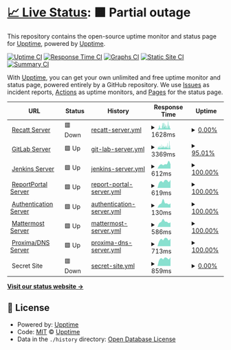 # [📈 Live Status](https://stamateas.github.io): <!--live status--> **🟧 Partial outage**

This repository contains the open-source uptime monitor and status page for [Upptime](https://upptime.js.org), powered by [Upptime](https://github.com/upptime/upptime).

[![Uptime CI](https://github.com/stamateas/stamateas/upptime/workflows/Uptime%20CI/badge.svg)](https://github.com/stamateas/upptime/actions?query=workflow%3A%22Uptime+CI%22)
[![Response Time CI](https://github.com/stamateas/stamateas/upptime/workflows/Response%20Time%20CI/badge.svg)](https://github.com/stamateas/upptime/actions?query=workflow%3A%22Response+Time+CI%22)
[![Graphs CI](https://github.com/stamateas/stamateas/upptime/workflows/Graphs%20CI/badge.svg)](https://github.com/stamateas/upptime/actions?query=workflow%3A%22Graphs+CI%22)
[![Static Site CI](https://github.com/stamateas/stamateas/upptime/workflows/Static%20Site%20CI/badge.svg)](https://github.com/stamateas/upptime/actions?query=workflow%3A%22Static+Site+CI%22)
[![Summary CI](https://github.com/stamateas/stamateas/upptime/workflows/Summary%20CI/badge.svg)](https://github.com/stamateas/upptime/actions?query=workflow%3A%22Summary+CI%22)

With [Upptime](https://upptime.js.org), you can get your own unlimited and free uptime monitor and status page, powered entirely by a GitHub repository. We use [Issues](https://github.com/upptime/upptime/issues) as incident reports, [Actions](https://github.com/stamateas/upptime/actions) as uptime monitors, and [Pages](https://stamateas.github.io) for the status page.

<!--start: status pages-->
<!-- This summary is generated by Upptime (https://github.com/upptime/upptime) -->
<!-- Do not edit this manually, your changes will be overwritten -->
<!-- prettier-ignore -->
| URL | Status | History | Response Time | Uptime |
| --- | ------ | ------- | ------------- | ------ |
| <img alt="" src="https://icons.duckduckgo.com/ip3/recatt.its-telekom.eu.ico" height="13"> [Recatt Server](https://recatt.its-telekom.eu) | 🟥 Down | [recatt-server.yml](https://github.com/stamateas/upptime/commits/HEAD/history/recatt-server.yml) | <details><summary><img alt="Response time graph" src="./graphs/recatt-server/response-time-week.png" height="20"> 1628ms</summary><br><a href="https://status.its-telekom.eu/history/recatt-server"><img alt="Response time 1675" src="https://img.shields.io/endpoint?url=https%3A%2F%2Fraw.githubusercontent.com%2Fstamateas%2Fupptime%2FHEAD%2Fapi%2Frecatt-server%2Fresponse-time.json"></a><br><a href="https://status.its-telekom.eu/history/recatt-server"><img alt="24-hour response time 2081" src="https://img.shields.io/endpoint?url=https%3A%2F%2Fraw.githubusercontent.com%2Fstamateas%2Fupptime%2FHEAD%2Fapi%2Frecatt-server%2Fresponse-time-day.json"></a><br><a href="https://status.its-telekom.eu/history/recatt-server"><img alt="7-day response time 1628" src="https://img.shields.io/endpoint?url=https%3A%2F%2Fraw.githubusercontent.com%2Fstamateas%2Fupptime%2FHEAD%2Fapi%2Frecatt-server%2Fresponse-time-week.json"></a><br><a href="https://status.its-telekom.eu/history/recatt-server"><img alt="30-day response time 1873" src="https://img.shields.io/endpoint?url=https%3A%2F%2Fraw.githubusercontent.com%2Fstamateas%2Fupptime%2FHEAD%2Fapi%2Frecatt-server%2Fresponse-time-month.json"></a><br><a href="https://status.its-telekom.eu/history/recatt-server"><img alt="1-year response time 1735" src="https://img.shields.io/endpoint?url=https%3A%2F%2Fraw.githubusercontent.com%2Fstamateas%2Fupptime%2FHEAD%2Fapi%2Frecatt-server%2Fresponse-time-year.json"></a></details> | <details><summary><a href="https://status.its-telekom.eu/history/recatt-server">0.00%</a></summary><a href="https://status.its-telekom.eu/history/recatt-server"><img alt="All-time uptime 83.16%" src="https://img.shields.io/endpoint?url=https%3A%2F%2Fraw.githubusercontent.com%2Fstamateas%2Fupptime%2FHEAD%2Fapi%2Frecatt-server%2Fuptime.json"></a><br><a href="https://status.its-telekom.eu/history/recatt-server"><img alt="24-hour uptime 0.00%" src="https://img.shields.io/endpoint?url=https%3A%2F%2Fraw.githubusercontent.com%2Fstamateas%2Fupptime%2FHEAD%2Fapi%2Frecatt-server%2Fuptime-day.json"></a><br><a href="https://status.its-telekom.eu/history/recatt-server"><img alt="7-day uptime 0.00%" src="https://img.shields.io/endpoint?url=https%3A%2F%2Fraw.githubusercontent.com%2Fstamateas%2Fupptime%2FHEAD%2Fapi%2Frecatt-server%2Fuptime-week.json"></a><br><a href="https://status.its-telekom.eu/history/recatt-server"><img alt="30-day uptime 7.96%" src="https://img.shields.io/endpoint?url=https%3A%2F%2Fraw.githubusercontent.com%2Fstamateas%2Fupptime%2FHEAD%2Fapi%2Frecatt-server%2Fuptime-month.json"></a><br><a href="https://status.its-telekom.eu/history/recatt-server"><img alt="1-year uptime 65.43%" src="https://img.shields.io/endpoint?url=https%3A%2F%2Fraw.githubusercontent.com%2Fstamateas%2Fupptime%2FHEAD%2Fapi%2Frecatt-server%2Fuptime-year.json"></a></details>
| <img alt="" src="https://icons.duckduckgo.com/ip3/gitlab01.its-telekom.eu.ico" height="13"> [GitLab Server](https://gitlab01.its-telekom.eu) | 🟩 Up | [git-lab-server.yml](https://github.com/stamateas/upptime/commits/HEAD/history/git-lab-server.yml) | <details><summary><img alt="Response time graph" src="./graphs/git-lab-server/response-time-week.png" height="20"> 3369ms</summary><br><a href="https://status.its-telekom.eu/history/git-lab-server"><img alt="Response time 2116" src="https://img.shields.io/endpoint?url=https%3A%2F%2Fraw.githubusercontent.com%2Fstamateas%2Fupptime%2FHEAD%2Fapi%2Fgit-lab-server%2Fresponse-time.json"></a><br><a href="https://status.its-telekom.eu/history/git-lab-server"><img alt="24-hour response time 1636" src="https://img.shields.io/endpoint?url=https%3A%2F%2Fraw.githubusercontent.com%2Fstamateas%2Fupptime%2FHEAD%2Fapi%2Fgit-lab-server%2Fresponse-time-day.json"></a><br><a href="https://status.its-telekom.eu/history/git-lab-server"><img alt="7-day response time 3369" src="https://img.shields.io/endpoint?url=https%3A%2F%2Fraw.githubusercontent.com%2Fstamateas%2Fupptime%2FHEAD%2Fapi%2Fgit-lab-server%2Fresponse-time-week.json"></a><br><a href="https://status.its-telekom.eu/history/git-lab-server"><img alt="30-day response time 2865" src="https://img.shields.io/endpoint?url=https%3A%2F%2Fraw.githubusercontent.com%2Fstamateas%2Fupptime%2FHEAD%2Fapi%2Fgit-lab-server%2Fresponse-time-month.json"></a><br><a href="https://status.its-telekom.eu/history/git-lab-server"><img alt="1-year response time 2004" src="https://img.shields.io/endpoint?url=https%3A%2F%2Fraw.githubusercontent.com%2Fstamateas%2Fupptime%2FHEAD%2Fapi%2Fgit-lab-server%2Fresponse-time-year.json"></a></details> | <details><summary><a href="https://status.its-telekom.eu/history/git-lab-server">95.01%</a></summary><a href="https://status.its-telekom.eu/history/git-lab-server"><img alt="All-time uptime 99.60%" src="https://img.shields.io/endpoint?url=https%3A%2F%2Fraw.githubusercontent.com%2Fstamateas%2Fupptime%2FHEAD%2Fapi%2Fgit-lab-server%2Fuptime.json"></a><br><a href="https://status.its-telekom.eu/history/git-lab-server"><img alt="24-hour uptime 100.00%" src="https://img.shields.io/endpoint?url=https%3A%2F%2Fraw.githubusercontent.com%2Fstamateas%2Fupptime%2FHEAD%2Fapi%2Fgit-lab-server%2Fuptime-day.json"></a><br><a href="https://status.its-telekom.eu/history/git-lab-server"><img alt="7-day uptime 95.01%" src="https://img.shields.io/endpoint?url=https%3A%2F%2Fraw.githubusercontent.com%2Fstamateas%2Fupptime%2FHEAD%2Fapi%2Fgit-lab-server%2Fuptime-week.json"></a><br><a href="https://status.its-telekom.eu/history/git-lab-server"><img alt="30-day uptime 98.81%" src="https://img.shields.io/endpoint?url=https%3A%2F%2Fraw.githubusercontent.com%2Fstamateas%2Fupptime%2FHEAD%2Fapi%2Fgit-lab-server%2Fuptime-month.json"></a><br><a href="https://status.its-telekom.eu/history/git-lab-server"><img alt="1-year uptime 99.46%" src="https://img.shields.io/endpoint?url=https%3A%2F%2Fraw.githubusercontent.com%2Fstamateas%2Fupptime%2FHEAD%2Fapi%2Fgit-lab-server%2Fuptime-year.json"></a></details>
| <img alt="" src="https://icons.duckduckgo.com/ip3/jenkins01.its-telekom.eu.ico" height="13"> [Jenkins Server](https://jenkins01.its-telekom.eu/) | 🟩 Up | [jenkins-server.yml](https://github.com/stamateas/upptime/commits/HEAD/history/jenkins-server.yml) | <details><summary><img alt="Response time graph" src="./graphs/jenkins-server/response-time-week.png" height="20"> 612ms</summary><br><a href="https://status.its-telekom.eu/history/jenkins-server"><img alt="Response time 642" src="https://img.shields.io/endpoint?url=https%3A%2F%2Fraw.githubusercontent.com%2Fstamateas%2Fupptime%2FHEAD%2Fapi%2Fjenkins-server%2Fresponse-time.json"></a><br><a href="https://status.its-telekom.eu/history/jenkins-server"><img alt="24-hour response time 589" src="https://img.shields.io/endpoint?url=https%3A%2F%2Fraw.githubusercontent.com%2Fstamateas%2Fupptime%2FHEAD%2Fapi%2Fjenkins-server%2Fresponse-time-day.json"></a><br><a href="https://status.its-telekom.eu/history/jenkins-server"><img alt="7-day response time 612" src="https://img.shields.io/endpoint?url=https%3A%2F%2Fraw.githubusercontent.com%2Fstamateas%2Fupptime%2FHEAD%2Fapi%2Fjenkins-server%2Fresponse-time-week.json"></a><br><a href="https://status.its-telekom.eu/history/jenkins-server"><img alt="30-day response time 581" src="https://img.shields.io/endpoint?url=https%3A%2F%2Fraw.githubusercontent.com%2Fstamateas%2Fupptime%2FHEAD%2Fapi%2Fjenkins-server%2Fresponse-time-month.json"></a><br><a href="https://status.its-telekom.eu/history/jenkins-server"><img alt="1-year response time 659" src="https://img.shields.io/endpoint?url=https%3A%2F%2Fraw.githubusercontent.com%2Fstamateas%2Fupptime%2FHEAD%2Fapi%2Fjenkins-server%2Fresponse-time-year.json"></a></details> | <details><summary><a href="https://status.its-telekom.eu/history/jenkins-server">100.00%</a></summary><a href="https://status.its-telekom.eu/history/jenkins-server"><img alt="All-time uptime 98.49%" src="https://img.shields.io/endpoint?url=https%3A%2F%2Fraw.githubusercontent.com%2Fstamateas%2Fupptime%2FHEAD%2Fapi%2Fjenkins-server%2Fuptime.json"></a><br><a href="https://status.its-telekom.eu/history/jenkins-server"><img alt="24-hour uptime 100.00%" src="https://img.shields.io/endpoint?url=https%3A%2F%2Fraw.githubusercontent.com%2Fstamateas%2Fupptime%2FHEAD%2Fapi%2Fjenkins-server%2Fuptime-day.json"></a><br><a href="https://status.its-telekom.eu/history/jenkins-server"><img alt="7-day uptime 100.00%" src="https://img.shields.io/endpoint?url=https%3A%2F%2Fraw.githubusercontent.com%2Fstamateas%2Fupptime%2FHEAD%2Fapi%2Fjenkins-server%2Fuptime-week.json"></a><br><a href="https://status.its-telekom.eu/history/jenkins-server"><img alt="30-day uptime 100.00%" src="https://img.shields.io/endpoint?url=https%3A%2F%2Fraw.githubusercontent.com%2Fstamateas%2Fupptime%2FHEAD%2Fapi%2Fjenkins-server%2Fuptime-month.json"></a><br><a href="https://status.its-telekom.eu/history/jenkins-server"><img alt="1-year uptime 99.81%" src="https://img.shields.io/endpoint?url=https%3A%2F%2Fraw.githubusercontent.com%2Fstamateas%2Fupptime%2FHEAD%2Fapi%2Fjenkins-server%2Fuptime-year.json"></a></details>
| <img alt="" src="https://icons.duckduckgo.com/ip3/reporting.its-telekom.eu.ico" height="13"> [ReportPortal Server](https://reporting.its-telekom.eu/) | 🟩 Up | [report-portal-server.yml](https://github.com/stamateas/upptime/commits/HEAD/history/report-portal-server.yml) | <details><summary><img alt="Response time graph" src="./graphs/report-portal-server/response-time-week.png" height="20"> 619ms</summary><br><a href="https://status.its-telekom.eu/history/report-portal-server"><img alt="Response time 802" src="https://img.shields.io/endpoint?url=https%3A%2F%2Fraw.githubusercontent.com%2Fstamateas%2Fupptime%2FHEAD%2Fapi%2Freport-portal-server%2Fresponse-time.json"></a><br><a href="https://status.its-telekom.eu/history/report-portal-server"><img alt="24-hour response time 727" src="https://img.shields.io/endpoint?url=https%3A%2F%2Fraw.githubusercontent.com%2Fstamateas%2Fupptime%2FHEAD%2Fapi%2Freport-portal-server%2Fresponse-time-day.json"></a><br><a href="https://status.its-telekom.eu/history/report-portal-server"><img alt="7-day response time 619" src="https://img.shields.io/endpoint?url=https%3A%2F%2Fraw.githubusercontent.com%2Fstamateas%2Fupptime%2FHEAD%2Fapi%2Freport-portal-server%2Fresponse-time-week.json"></a><br><a href="https://status.its-telekom.eu/history/report-portal-server"><img alt="30-day response time 649" src="https://img.shields.io/endpoint?url=https%3A%2F%2Fraw.githubusercontent.com%2Fstamateas%2Fupptime%2FHEAD%2Fapi%2Freport-portal-server%2Fresponse-time-month.json"></a><br><a href="https://status.its-telekom.eu/history/report-portal-server"><img alt="1-year response time 802" src="https://img.shields.io/endpoint?url=https%3A%2F%2Fraw.githubusercontent.com%2Fstamateas%2Fupptime%2FHEAD%2Fapi%2Freport-portal-server%2Fresponse-time-year.json"></a></details> | <details><summary><a href="https://status.its-telekom.eu/history/report-portal-server">100.00%</a></summary><a href="https://status.its-telekom.eu/history/report-portal-server"><img alt="All-time uptime 95.55%" src="https://img.shields.io/endpoint?url=https%3A%2F%2Fraw.githubusercontent.com%2Fstamateas%2Fupptime%2FHEAD%2Fapi%2Freport-portal-server%2Fuptime.json"></a><br><a href="https://status.its-telekom.eu/history/report-portal-server"><img alt="24-hour uptime 100.00%" src="https://img.shields.io/endpoint?url=https%3A%2F%2Fraw.githubusercontent.com%2Fstamateas%2Fupptime%2FHEAD%2Fapi%2Freport-portal-server%2Fuptime-day.json"></a><br><a href="https://status.its-telekom.eu/history/report-portal-server"><img alt="7-day uptime 100.00%" src="https://img.shields.io/endpoint?url=https%3A%2F%2Fraw.githubusercontent.com%2Fstamateas%2Fupptime%2FHEAD%2Fapi%2Freport-portal-server%2Fuptime-week.json"></a><br><a href="https://status.its-telekom.eu/history/report-portal-server"><img alt="30-day uptime 100.00%" src="https://img.shields.io/endpoint?url=https%3A%2F%2Fraw.githubusercontent.com%2Fstamateas%2Fupptime%2FHEAD%2Fapi%2Freport-portal-server%2Fuptime-month.json"></a><br><a href="https://status.its-telekom.eu/history/report-portal-server"><img alt="1-year uptime 99.82%" src="https://img.shields.io/endpoint?url=https%3A%2F%2Fraw.githubusercontent.com%2Fstamateas%2Fupptime%2FHEAD%2Fapi%2Freport-portal-server%2Fuptime-year.json"></a></details>
| <img alt="" src="https://icons.duckduckgo.com/ip3/auth.its-telekom.eu.ico" height="13"> [Authentication Server](https://auth.its-telekom.eu/) | 🟩 Up | [authentication-server.yml](https://github.com/stamateas/upptime/commits/HEAD/history/authentication-server.yml) | <details><summary><img alt="Response time graph" src="./graphs/authentication-server/response-time-week.png" height="20"> 130ms</summary><br><a href="https://status.its-telekom.eu/history/authentication-server"><img alt="Response time 343" src="https://img.shields.io/endpoint?url=https%3A%2F%2Fraw.githubusercontent.com%2Fstamateas%2Fupptime%2FHEAD%2Fapi%2Fauthentication-server%2Fresponse-time.json"></a><br><a href="https://status.its-telekom.eu/history/authentication-server"><img alt="24-hour response time 118" src="https://img.shields.io/endpoint?url=https%3A%2F%2Fraw.githubusercontent.com%2Fstamateas%2Fupptime%2FHEAD%2Fapi%2Fauthentication-server%2Fresponse-time-day.json"></a><br><a href="https://status.its-telekom.eu/history/authentication-server"><img alt="7-day response time 130" src="https://img.shields.io/endpoint?url=https%3A%2F%2Fraw.githubusercontent.com%2Fstamateas%2Fupptime%2FHEAD%2Fapi%2Fauthentication-server%2Fresponse-time-week.json"></a><br><a href="https://status.its-telekom.eu/history/authentication-server"><img alt="30-day response time 128" src="https://img.shields.io/endpoint?url=https%3A%2F%2Fraw.githubusercontent.com%2Fstamateas%2Fupptime%2FHEAD%2Fapi%2Fauthentication-server%2Fresponse-time-month.json"></a><br><a href="https://status.its-telekom.eu/history/authentication-server"><img alt="1-year response time 223" src="https://img.shields.io/endpoint?url=https%3A%2F%2Fraw.githubusercontent.com%2Fstamateas%2Fupptime%2FHEAD%2Fapi%2Fauthentication-server%2Fresponse-time-year.json"></a></details> | <details><summary><a href="https://status.its-telekom.eu/history/authentication-server">100.00%</a></summary><a href="https://status.its-telekom.eu/history/authentication-server"><img alt="All-time uptime 94.95%" src="https://img.shields.io/endpoint?url=https%3A%2F%2Fraw.githubusercontent.com%2Fstamateas%2Fupptime%2FHEAD%2Fapi%2Fauthentication-server%2Fuptime.json"></a><br><a href="https://status.its-telekom.eu/history/authentication-server"><img alt="24-hour uptime 100.00%" src="https://img.shields.io/endpoint?url=https%3A%2F%2Fraw.githubusercontent.com%2Fstamateas%2Fupptime%2FHEAD%2Fapi%2Fauthentication-server%2Fuptime-day.json"></a><br><a href="https://status.its-telekom.eu/history/authentication-server"><img alt="7-day uptime 100.00%" src="https://img.shields.io/endpoint?url=https%3A%2F%2Fraw.githubusercontent.com%2Fstamateas%2Fupptime%2FHEAD%2Fapi%2Fauthentication-server%2Fuptime-week.json"></a><br><a href="https://status.its-telekom.eu/history/authentication-server"><img alt="30-day uptime 100.00%" src="https://img.shields.io/endpoint?url=https%3A%2F%2Fraw.githubusercontent.com%2Fstamateas%2Fupptime%2FHEAD%2Fapi%2Fauthentication-server%2Fuptime-month.json"></a><br><a href="https://status.its-telekom.eu/history/authentication-server"><img alt="1-year uptime 99.81%" src="https://img.shields.io/endpoint?url=https%3A%2F%2Fraw.githubusercontent.com%2Fstamateas%2Fupptime%2FHEAD%2Fapi%2Fauthentication-server%2Fuptime-year.json"></a></details>
| <img alt="" src="https://icons.duckduckgo.com/ip3/mattermost.its-telekom.eu.ico" height="13"> [Mattermost Server](https://mattermost.its-telekom.eu/) | 🟩 Up | [mattermost-server.yml](https://github.com/stamateas/upptime/commits/HEAD/history/mattermost-server.yml) | <details><summary><img alt="Response time graph" src="./graphs/mattermost-server/response-time-week.png" height="20"> 586ms</summary><br><a href="https://status.its-telekom.eu/history/mattermost-server"><img alt="Response time 820" src="https://img.shields.io/endpoint?url=https%3A%2F%2Fraw.githubusercontent.com%2Fstamateas%2Fupptime%2FHEAD%2Fapi%2Fmattermost-server%2Fresponse-time.json"></a><br><a href="https://status.its-telekom.eu/history/mattermost-server"><img alt="24-hour response time 520" src="https://img.shields.io/endpoint?url=https%3A%2F%2Fraw.githubusercontent.com%2Fstamateas%2Fupptime%2FHEAD%2Fapi%2Fmattermost-server%2Fresponse-time-day.json"></a><br><a href="https://status.its-telekom.eu/history/mattermost-server"><img alt="7-day response time 586" src="https://img.shields.io/endpoint?url=https%3A%2F%2Fraw.githubusercontent.com%2Fstamateas%2Fupptime%2FHEAD%2Fapi%2Fmattermost-server%2Fresponse-time-week.json"></a><br><a href="https://status.its-telekom.eu/history/mattermost-server"><img alt="30-day response time 572" src="https://img.shields.io/endpoint?url=https%3A%2F%2Fraw.githubusercontent.com%2Fstamateas%2Fupptime%2FHEAD%2Fapi%2Fmattermost-server%2Fresponse-time-month.json"></a><br><a href="https://status.its-telekom.eu/history/mattermost-server"><img alt="1-year response time 759" src="https://img.shields.io/endpoint?url=https%3A%2F%2Fraw.githubusercontent.com%2Fstamateas%2Fupptime%2FHEAD%2Fapi%2Fmattermost-server%2Fresponse-time-year.json"></a></details> | <details><summary><a href="https://status.its-telekom.eu/history/mattermost-server">100.00%</a></summary><a href="https://status.its-telekom.eu/history/mattermost-server"><img alt="All-time uptime 96.78%" src="https://img.shields.io/endpoint?url=https%3A%2F%2Fraw.githubusercontent.com%2Fstamateas%2Fupptime%2FHEAD%2Fapi%2Fmattermost-server%2Fuptime.json"></a><br><a href="https://status.its-telekom.eu/history/mattermost-server"><img alt="24-hour uptime 100.00%" src="https://img.shields.io/endpoint?url=https%3A%2F%2Fraw.githubusercontent.com%2Fstamateas%2Fupptime%2FHEAD%2Fapi%2Fmattermost-server%2Fuptime-day.json"></a><br><a href="https://status.its-telekom.eu/history/mattermost-server"><img alt="7-day uptime 100.00%" src="https://img.shields.io/endpoint?url=https%3A%2F%2Fraw.githubusercontent.com%2Fstamateas%2Fupptime%2FHEAD%2Fapi%2Fmattermost-server%2Fuptime-week.json"></a><br><a href="https://status.its-telekom.eu/history/mattermost-server"><img alt="30-day uptime 100.00%" src="https://img.shields.io/endpoint?url=https%3A%2F%2Fraw.githubusercontent.com%2Fstamateas%2Fupptime%2FHEAD%2Fapi%2Fmattermost-server%2Fuptime-month.json"></a><br><a href="https://status.its-telekom.eu/history/mattermost-server"><img alt="1-year uptime 99.74%" src="https://img.shields.io/endpoint?url=https%3A%2F%2Fraw.githubusercontent.com%2Fstamateas%2Fupptime%2FHEAD%2Fapi%2Fmattermost-server%2Fuptime-year.json"></a></details>
| <img alt="" src="https://icons.duckduckgo.com/ip3/proxima01.its-telekom.eu.ico" height="13"> [Proxima/DNS Server](http://proxima01.its-telekom.eu/livewatch.php) | 🟩 Up | [proxima-dns-server.yml](https://github.com/stamateas/upptime/commits/HEAD/history/proxima-dns-server.yml) | <details><summary><img alt="Response time graph" src="./graphs/proxima-dns-server/response-time-week.png" height="20"> 713ms</summary><br><a href="https://status.its-telekom.eu/history/proxima-dns-server"><img alt="Response time 814" src="https://img.shields.io/endpoint?url=https%3A%2F%2Fraw.githubusercontent.com%2Fstamateas%2Fupptime%2FHEAD%2Fapi%2Fproxima-dns-server%2Fresponse-time.json"></a><br><a href="https://status.its-telekom.eu/history/proxima-dns-server"><img alt="24-hour response time 768" src="https://img.shields.io/endpoint?url=https%3A%2F%2Fraw.githubusercontent.com%2Fstamateas%2Fupptime%2FHEAD%2Fapi%2Fproxima-dns-server%2Fresponse-time-day.json"></a><br><a href="https://status.its-telekom.eu/history/proxima-dns-server"><img alt="7-day response time 713" src="https://img.shields.io/endpoint?url=https%3A%2F%2Fraw.githubusercontent.com%2Fstamateas%2Fupptime%2FHEAD%2Fapi%2Fproxima-dns-server%2Fresponse-time-week.json"></a><br><a href="https://status.its-telekom.eu/history/proxima-dns-server"><img alt="30-day response time 770" src="https://img.shields.io/endpoint?url=https%3A%2F%2Fraw.githubusercontent.com%2Fstamateas%2Fupptime%2FHEAD%2Fapi%2Fproxima-dns-server%2Fresponse-time-month.json"></a><br><a href="https://status.its-telekom.eu/history/proxima-dns-server"><img alt="1-year response time 829" src="https://img.shields.io/endpoint?url=https%3A%2F%2Fraw.githubusercontent.com%2Fstamateas%2Fupptime%2FHEAD%2Fapi%2Fproxima-dns-server%2Fresponse-time-year.json"></a></details> | <details><summary><a href="https://status.its-telekom.eu/history/proxima-dns-server">100.00%</a></summary><a href="https://status.its-telekom.eu/history/proxima-dns-server"><img alt="All-time uptime 90.17%" src="https://img.shields.io/endpoint?url=https%3A%2F%2Fraw.githubusercontent.com%2Fstamateas%2Fupptime%2FHEAD%2Fapi%2Fproxima-dns-server%2Fuptime.json"></a><br><a href="https://status.its-telekom.eu/history/proxima-dns-server"><img alt="24-hour uptime 100.00%" src="https://img.shields.io/endpoint?url=https%3A%2F%2Fraw.githubusercontent.com%2Fstamateas%2Fupptime%2FHEAD%2Fapi%2Fproxima-dns-server%2Fuptime-day.json"></a><br><a href="https://status.its-telekom.eu/history/proxima-dns-server"><img alt="7-day uptime 100.00%" src="https://img.shields.io/endpoint?url=https%3A%2F%2Fraw.githubusercontent.com%2Fstamateas%2Fupptime%2FHEAD%2Fapi%2Fproxima-dns-server%2Fuptime-week.json"></a><br><a href="https://status.its-telekom.eu/history/proxima-dns-server"><img alt="30-day uptime 100.00%" src="https://img.shields.io/endpoint?url=https%3A%2F%2Fraw.githubusercontent.com%2Fstamateas%2Fupptime%2FHEAD%2Fapi%2Fproxima-dns-server%2Fuptime-month.json"></a><br><a href="https://status.its-telekom.eu/history/proxima-dns-server"><img alt="1-year uptime 79.08%" src="https://img.shields.io/endpoint?url=https%3A%2F%2Fraw.githubusercontent.com%2Fstamateas%2Fupptime%2FHEAD%2Fapi%2Fproxima-dns-server%2Fuptime-year.json"></a></details>
| <img alt="" src="https://icons.duckduckgo.com/ip3/null.ico" height="13"> Secret Site | 🟥 Down | [secret-site.yml](https://github.com/stamateas/upptime/commits/HEAD/history/secret-site.yml) | <details><summary><img alt="Response time graph" src="./graphs/secret-site/response-time-week.png" height="20"> 859ms</summary><br><a href="https://status.its-telekom.eu/history/secret-site"><img alt="Response time 1119" src="https://img.shields.io/endpoint?url=https%3A%2F%2Fraw.githubusercontent.com%2Fstamateas%2Fupptime%2FHEAD%2Fapi%2Fsecret-site%2Fresponse-time.json"></a><br><a href="https://status.its-telekom.eu/history/secret-site"><img alt="24-hour response time 985" src="https://img.shields.io/endpoint?url=https%3A%2F%2Fraw.githubusercontent.com%2Fstamateas%2Fupptime%2FHEAD%2Fapi%2Fsecret-site%2Fresponse-time-day.json"></a><br><a href="https://status.its-telekom.eu/history/secret-site"><img alt="7-day response time 859" src="https://img.shields.io/endpoint?url=https%3A%2F%2Fraw.githubusercontent.com%2Fstamateas%2Fupptime%2FHEAD%2Fapi%2Fsecret-site%2Fresponse-time-week.json"></a><br><a href="https://status.its-telekom.eu/history/secret-site"><img alt="30-day response time 947" src="https://img.shields.io/endpoint?url=https%3A%2F%2Fraw.githubusercontent.com%2Fstamateas%2Fupptime%2FHEAD%2Fapi%2Fsecret-site%2Fresponse-time-month.json"></a><br><a href="https://status.its-telekom.eu/history/secret-site"><img alt="1-year response time 1007" src="https://img.shields.io/endpoint?url=https%3A%2F%2Fraw.githubusercontent.com%2Fstamateas%2Fupptime%2FHEAD%2Fapi%2Fsecret-site%2Fresponse-time-year.json"></a></details> | <details><summary><a href="https://status.its-telekom.eu/history/secret-site">0.00%</a></summary><a href="https://status.its-telekom.eu/history/secret-site"><img alt="All-time uptime 0.65%" src="https://img.shields.io/endpoint?url=https%3A%2F%2Fraw.githubusercontent.com%2Fstamateas%2Fupptime%2FHEAD%2Fapi%2Fsecret-site%2Fuptime.json"></a><br><a href="https://status.its-telekom.eu/history/secret-site"><img alt="24-hour uptime 0.00%" src="https://img.shields.io/endpoint?url=https%3A%2F%2Fraw.githubusercontent.com%2Fstamateas%2Fupptime%2FHEAD%2Fapi%2Fsecret-site%2Fuptime-day.json"></a><br><a href="https://status.its-telekom.eu/history/secret-site"><img alt="7-day uptime 0.00%" src="https://img.shields.io/endpoint?url=https%3A%2F%2Fraw.githubusercontent.com%2Fstamateas%2Fupptime%2FHEAD%2Fapi%2Fsecret-site%2Fuptime-week.json"></a><br><a href="https://status.its-telekom.eu/history/secret-site"><img alt="30-day uptime 7.96%" src="https://img.shields.io/endpoint?url=https%3A%2F%2Fraw.githubusercontent.com%2Fstamateas%2Fupptime%2FHEAD%2Fapi%2Fsecret-site%2Fuptime-month.json"></a><br><a href="https://status.its-telekom.eu/history/secret-site"><img alt="1-year uptime 0.00%" src="https://img.shields.io/endpoint?url=https%3A%2F%2Fraw.githubusercontent.com%2Fstamateas%2Fupptime%2FHEAD%2Fapi%2Fsecret-site%2Fuptime-year.json"></a></details>

<!--end: status pages-->

[**Visit our status website →**](https://stamateas.github.io)

## 📄 License

- Powered by: [Upptime](https://github.com/upptime/upptime)
- Code: [MIT](./LICENSE) © [Upptime](https://upptime.js.org)
- Data in the `./history` directory: [Open Database License](https://opendatacommons.org/licenses/odbl/1-0/)
